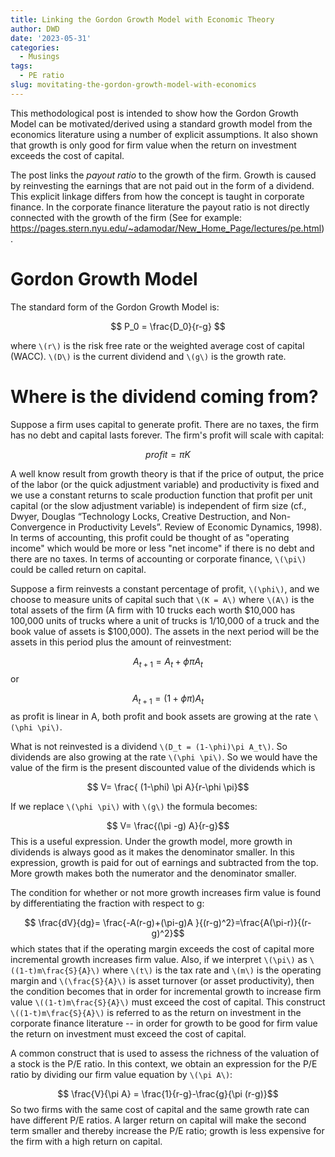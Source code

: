 ```yaml
---
title: Linking the Gordon Growth Model with Economic Theory
author: DWD
date: '2023-05-31'
categories:
  - Musings
tags:
  - PE ratio
slug: movitating-the-gordon-growth-model-with-economics
---
```


This methodological post is intended to show how the Gordon Growth Model can be motivated/derived using a standard growth model from the economics literature using a number of explicit assumptions. It also shown that growth is only good for firm value when the return on investment exceeds the cost of capital. 

The post links the _payout ratio_ to the growth of the firm.  Growth is caused by reinvesting the earnings that are not paid out in the form of a dividend.  This explicit linkage differs from how the concept is taught in corporate finance.  In the corporate finance literature the payout ratio is not directly connected with the growth of the firm (See for example: https://pages.stern.nyu.edu/~adamodar/New_Home_Page/lectures/pe.html).



# Gordon Growth Model

The standard form of the Gordon Growth Model is:  


$$ P_0 = \frac{D_0}{r-g} $$

where `\(r\)` is the risk free rate or the weighted average cost of capital (WACC).  `\(D\)` is the current dividend and `\(g\)` is the growth rate.

# Where is the dividend coming from?

Suppose a firm uses capital to generate profit.  There are no taxes, the firm has no debt and capital lasts forever.  The firm's profit will scale with capital:


$$ profit = \pi K $$

A well know result from growth theory is that if the price of output, the price of the labor (or the quick adjustment variable) and productivity is fixed and we use a constant returns to scale production function that profit per unit capital (or the slow adjustment variable) is independent of firm size (cf., Dwyer, Douglas “Technology Locks, Creative Destruction, and Non-Convergence in Productivity Levels”. Review of Economic Dynamics, 1998).  In terms of accounting, this profit could be thought of as "operating income" which would be more or less "net income" if there is no debt and there are no taxes.  In terms of accounting or corporate finance, `\(\pi\)` could be called return on capital.

Suppose a firm reinvests a constant percentage of profit, `\(\phi\)`, and we choose to measure units of capital such that `\(K = A\)` where `\(A\)` is the total assets of the firm (A firm with 10 trucks each worth \$10,000 has 100,000 units of trucks where a unit of trucks is 1/10,000 of a truck and the book value of assets is \$100,000).  The assets in the next period will be the assets in this period plus the amount of reinvestment: 


$$ A_{t+1} = A_t + \phi \pi A_t$$
or  

$$ A_{t+1} =(1+\phi \pi) A_t$$
as profit is linear in A, both profit and book assets are growing at the rate `\(\phi \pi\)`.

What is not reinvested is a dividend `\(D_t = (1-\phi)\pi A_t\)`.  So dividends are also growing at the rate `\(\phi \pi\)`.  So we would have the value of the firm is the present discounted value of the dividends which is 

$$ V= \frac{ (1-\phi) \pi A}{r-\phi \pi}$$ 




If we replace `\(\phi \pi\)` with `\(g\)` the formula becomes:


$$ V= \frac{(\pi -g) A}{r-g}$$ 
This is a useful expression.  Under the growth model, more growth in dividends is always good as it makes the denominator smaller. In this expression, growth is paid for out of earnings and subtracted from the top.  More growth makes both the numerator and the denominator smaller.

The condition for whether or not more growth increases firm value is found by differentiating the fraction with respect to g:

$$ \frac{dV}{dg}= \frac{-A(r-g)+(\pi-g)A }{(r-g)^2}=\frac{A(\pi-r)}{(r-g)^2}$$
which states that if the operating margin exceeds the cost of capital more incremental growth increases firm value.  Also, if we interpret `\(\pi\)` as `\((1-t)m\frac{S}{A}\)` where `\(t\)` is the tax rate and `\(m\)` is the operating margin and `\(\frac{S}{A}\)` is asset turnover (or asset productivity), then the condition becomes that in order for incremental growth to increase firm value `\((1-t)m\frac{S}{A}\)` must exceed the cost of capital.  This construct `\((1-t)m\frac{S}{A}\)` is referred to as the return on investment in the corporate finance literature -- in order for growth to be good for firm value the return on investment must exceed the cost of capital.


A common construct that is used to assess the richness of the valuation of a stock is the P/E ratio. In this context, we obtain an expression for the P/E ratio by dividing our firm value equation by `\(\pi A\)`:

$$ \frac{V}{\pi A} = \frac{1}{r-g}-\frac{g}{\pi (r-g)}$$ 
So two firms with the same cost of capital and the same growth rate can have different P/E ratios.  A larger return on capital will make the second term smaller and thereby increase the P/E ratio; growth is less expensive for the firm with a high return on capital.











